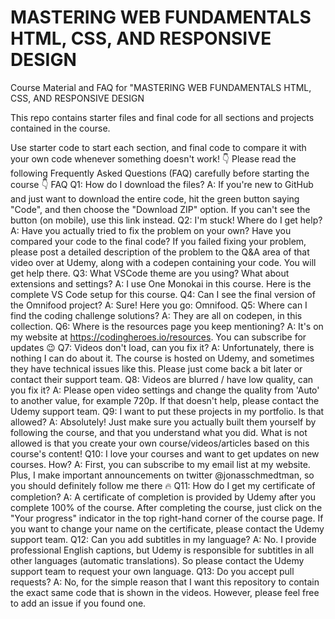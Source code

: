# MASTERING WEB FUNDAMENTALS HTML, CSS, AND RESPONSIVE DESIGN
Course Material and FAQ for "MASTERING WEB FUNDAMENTALS HTML, CSS, AND RESPONSIVE DESIGN

This repo contains starter files and final code for all sections and projects contained in the course.

Use starter code to start each section, and final code to compare it with your own code whenever something doesn't work!
👇 Please read the following Frequently Asked Questions (FAQ) carefully before starting the course 👇
FAQ
Q1: How do I download the files?
A: If you're new to GitHub and just want to download the entire code, hit the green button saying "Code", and then choose the "Download ZIP" option. If you can't see the button (on mobile), use this link instead.
Q2: I'm stuck! Where do I get help?
A: Have you actually tried to fix the problem on your own? Have you compared your code to the final code? If you failed fixing your problem, please post a detailed description of the problem to the Q&A area of that video over at Udemy, along with a codepen containing your code. You will get help there.
Q3: What VSCode theme are you using? What about extensions and settings?
A: I use One Monokai in this course. Here is the complete VS Code setup for this course.
Q4: Can I see the final version of the Omnifood project?
A: Sure! Here you go: Omnifood.
Q5: Where can I find the coding challenge solutions?
A: They are all on codepen, in this collection.
Q6: Where is the resources page you keep mentioning?
A: It's on my website at https://codingheroes.io/resources. You can subscribe for updates 😉
Q7: Videos don't load, can you fix it?
A: Unfortunately, there is nothing I can do about it. The course is hosted on Udemy, and sometimes they have technical issues like this. Please just come back a bit later or contact their support team.
Q8: Videos are blurred / have low quality, can you fix it?
A: Please open video settings and change the quality from 'Auto' to another value, for example 720p. If that doesn't help, please contact the Udemy support team.
Q9: I want to put these projects in my portfolio. Is that allowed?
A: Absolutely! Just make sure you actually built them yourself by following the course, and that you understand what you did. What is not allowed is that you create your own course/videos/articles based on this course's content!
Q10: I love your courses and want to get updates on new courses. How?
A: First, you can subscribe to my email list at my website. Plus, I make important announcements on twitter @jonasschmedtman, so you should definitely follow me there 🔥
Q11: How do I get my certificate of completion?
A: A certificate of completion is provided by Udemy after you complete 100% of the course. After completing the course, just click on the "Your progress" indicator in the top right-hand corner of the course page. If you want to change your name on the certificate, please contact the Udemy support team.
Q12: Can you add subtitles in my language?
A: No. I provide professional English captions, but Udemy is responsible for subtitles in all other languages (automatic translations). So please contact the Udemy support team to request your own language.
Q13: Do you accept pull requests?
A: No, for the simple reason that I want this repository to contain the exact same code that is shown in the videos. However, please feel free to add an issue if you found one.
